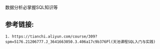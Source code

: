数据分析必掌握SQL知识等

## 参考链接:
    
    1. https://tianchi.aliyun.com/course/309?spm=5176.21206777.J_3641663050.3.406a17c9b376Pl(天池课程SQL入门与实践)